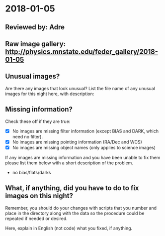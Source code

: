 # 2018-01-05

## Reviewed by:   Adre

## Raw image gallery: http://physics.mnstate.edu/feder_gallery/2018-01-05

## Unusual images?

Are there any images that look unusual? List the file name of any unusual images for this night here, with description:


## Missing information?

Check these off if they are true:

- [x] No images are missing filter information (except BIAS and DARK, which need no filter).
- [x] No images are missing pointing information (RA/Dec and WCS)
- [x] No images are missing object names (only applies to science images)

If any images are missing information and you have been unable to fix them please list
them below with a short description of the problem.

+ no bias/flats/darks

## What, if anything, did you have to do to fix images on this night?

Remember, you should do your changes with scripts that you number and place in the
directory along with the data so the procedure could be repeated if needed or
desired.

Here, explain in English (not code) what you fixed, if anything.

